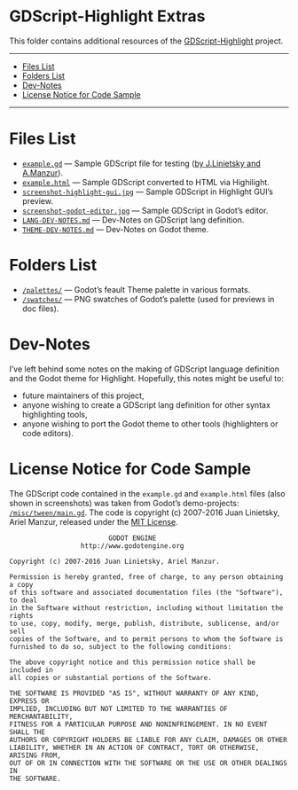 GDScript-Highlight Extras
=========================

This folder contains additional resources of the [GDScript-Highlight](https://github.com/tajmone/gdscript-highlight) project.

------------------------------------------------------------------------

<!-- #toc -->
-   [Files List](#files-list)
-   [Folders List](#folders-list)
-   [Dev-Notes](#dev-notes)
-   [License Notice for Code Sample](#license-notice-for-code-sample)

<!-- /toc -->

------------------------------------------------------------------------

Files List
==========

-   [`example.gd`](./example.gd) — Sample GDScript file for testing ([by J.Linietsky and A.Manzur](#license-notice-for-code-sample)).
-   [`example.html`](./example.html) — Sample GDScript converted to HTML via Highilight.
-   [`screenshot-highlight-gui.jpg`](./screenshot-highlight-gui.jpg) — Sample GDScript in Highlight GUI’s preview.
-   [`screenshot-godot-editor.jpg`](./screenshot-godot-editor.jpg) — Sample GDScript in Godot’s editor.
-   [`LANG-DEV-NOTES.md`](./LANG-DEV-NOTES.md) — Dev-Notes on GDScript lang definition.
-   [`THEME-DEV-NOTES.md`](./THEME-DEV-NOTES.md) — Dev-Notes on Godot theme.

Folders List
============

-   [`/palettes/`](./palettes/) — Godot’s feault Theme palette in various formats.
-   [`/swatches/`](./swatches/) — PNG swatches of Godot’s palette (used for previews in doc files).

Dev-Notes
=========

I’ve left behind some notes on the making of GDScript language definition and the Godot theme for Highlight. Hopefully, this notes might be useful to:

-   future maintainers of this project,
-   anyone wishing to create a GDScript lang definition for other syntax highlighting tools,
-   anyone wishing to port the Godot theme to other tools (highlighters or code editors).

License Notice for Code Sample
==============================

The GDScript code contained in the `example.gd` and `example.html` files (also shown in screenshots) was taken from Godot’s demo-projects: [`/misc/tween/main.gd`](https://github.com/godotengine/godot-demo-projects/blob/master/misc/tween/main.gd). The code is copyright (c) 2007-2016 Juan Linietsky, Ariel Manzur, released under the [MIT License](https://github.com/godotengine/godot-demo-projects/blob/master/LICENSE.md).

                             GODOT ENGINE
                      http://www.godotengine.org

    Copyright (c) 2007-2016 Juan Linietsky, Ariel Manzur.

    Permission is hereby granted, free of charge, to any person obtaining a copy
    of this software and associated documentation files (the "Software"), to deal
    in the Software without restriction, including without limitation the rights
    to use, copy, modify, merge, publish, distribute, sublicense, and/or sell
    copies of the Software, and to permit persons to whom the Software is
    furnished to do so, subject to the following conditions:

    The above copyright notice and this permission notice shall be included in
    all copies or substantial portions of the Software.

    THE SOFTWARE IS PROVIDED "AS IS", WITHOUT WARRANTY OF ANY KIND, EXPRESS OR
    IMPLIED, INCLUDING BUT NOT LIMITED TO THE WARRANTIES OF MERCHANTABILITY,
    FITNESS FOR A PARTICULAR PURPOSE AND NONINFRINGEMENT. IN NO EVENT SHALL THE
    AUTHORS OR COPYRIGHT HOLDERS BE LIABLE FOR ANY CLAIM, DAMAGES OR OTHER
    LIABILITY, WHETHER IN AN ACTION OF CONTRACT, TORT OR OTHERWISE, ARISING FROM,
    OUT OF OR IN CONNECTION WITH THE SOFTWARE OR THE USE OR OTHER DEALINGS IN
    THE SOFTWARE.
